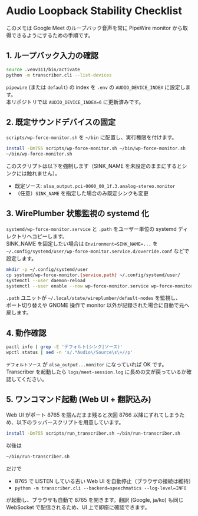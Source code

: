 # Audio Loopback Stability Checklist

このメモは Google Meet のループバック音声を常に PipeWire monitor から取得できるようにするための手順です。

## 1. ループバック入力の確認

```bash
source .venv311/bin/activate
python -m transcriber.cli --list-devices
```

`pipewire` (または `default`) の index を `.env` の `AUDIO_DEVICE_INDEX` に設定します。  
本リポジトリでは `AUDIO_DEVICE_INDEX=6` に更新済みです。

## 2. 既定サウンドデバイスの固定

`scripts/wp-force-monitor.sh` を `~/bin` に配置し、実行権限を付けます。

```bash
install -Dm755 scripts/wp-force-monitor.sh ~/bin/wp-force-monitor.sh
~/bin/wp-force-monitor.sh
```

このスクリプトは以下を強制します（SINK_NAME を未設定のままにするとシンクには触れません）。

- 既定ソース: `alsa_output.pci-0000_00_1f.3.analog-stereo.monitor`
- （任意）`SINK_NAME` を指定した場合のみ既定シンクも変更

## 3. WirePlumber 状態監視の systemd 化

`systemd/wp-force-monitor.service` と `.path` をユーザー単位の systemd ディレクトリへコピーします。  
SINK_NAME を固定したい場合は `Environment=SINK_NAME=...` を `~/.config/systemd/user/wp-force-monitor.service.d/override.conf` などで設定します。

```bash
mkdir -p ~/.config/systemd/user
cp systemd/wp-force-monitor.{service,path} ~/.config/systemd/user/
systemctl --user daemon-reload
systemctl --user enable --now wp-force-monitor.service wp-force-monitor.path
```

`.path` ユニットが `~/.local/state/wireplumber/default-nodes` を監視し、  
ポート切り替えや GNOME 操作で monitor 以外が記録された場合に自動で元へ戻します。

## 4. 動作確認

```bash
pactl info | grep -E 'デフォルト(シンク|ソース)'
wpctl status | sed -n 's/.*Audio\/Source\s\+//p'
```

`デフォルトソース` が `alsa_output...monitor` になっていれば OK です。  
Transcriber を起動したら `logs/meet-session.log` に長めの文が戻っているか確認してください。

## 5. ワンコマンド起動 (Web UI + 翻訳込み)

Web UI がポート 8765 を掴んだまま残ると次回 8766 以降にずれてしまうため、以下のラッパースクリプトを用意しています。

```bash
install -Dm755 scripts/run_transcriber.sh ~/bin/run-transcriber.sh
```

以後は

```bash
~/bin/run-transcriber.sh
```

だけで

- 8765 で LISTEN している古い Web UI を自動停止（ブラウザの接続は維持）
- `python -m transcriber.cli --backend=speechmatics --log-level=INFO`

が起動し、ブラウザも自動で 8765 を開きます。翻訳 (Google, ja/ko) も同じ WebSocket で配信されるため、UI 上で即座に確認できます。
